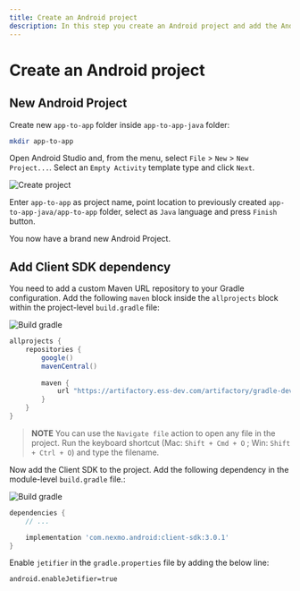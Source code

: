 ```yaml
---
title: Create an Android project
description: In this step you create an Android project and add the Android Client SDK library.
---
```


# Create an Android project
## New Android Project

Create new `app-to-app` folder inside `app-to-app-java` folder:

```bash
mkdir app-to-app
```

Open Android Studio and, from the menu, select `File` > `New` > `New Project...`. Select an `Empty Activity` template type and click `Next`.

![Create project](/screenshots/tutorials/client-sdk/android-shared/create-project-empty-activity.png)

Enter `app-to-app` as project name, point location to previously created `app-to-app-java/app-to-app` folder,  select as `Java` language and press `Finish` button.

You now have a brand new Android Project.

## Add Client SDK dependency

You need to add a custom Maven URL repository to your Gradle configuration. Add the following `maven` block inside the `allprojects` block within the project-level `build.gradle` file:

![Build gradle](/screenshots/tutorials/client-sdk/android-shared/project-level-build-gradle-file.png)

```groovy
allprojects {
    repositories {
        google()
        mavenCentral()
        
        maven {
            url "https://artifactory.ess-dev.com/artifactory/gradle-dev-local"
        }
    }
}
```

> **NOTE** You can use the `Navigate file` action to open any file in the project. Run the keyboard shortcut (Mac: `Shift + Cmd + O` ; Win: `Shift + Ctrl + O`) and type the filename.

Now add the Client SDK to the project. Add the following dependency in the module-level `build.gradle` file.:

![Build gradle](/screenshots/tutorials/client-sdk/android-shared/module-level-build-gradle-file.png)

```groovy
dependencies {
    // ...

    implementation 'com.nexmo.android:client-sdk:3.0.1'
}
```

Enable `jetifier` in the `gradle.properties` file by adding the below line:
```
android.enableJetifier=true
```
